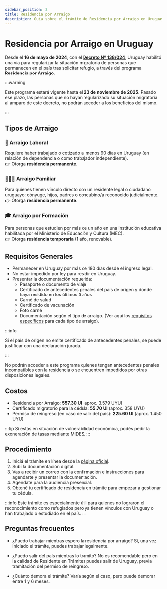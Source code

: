 ```yaml
---
sidebar_position: 2
title: Residencia por Arraigo
description: Guía sobre el trámite de Residencia por Arraigo en Uruguay para solicitantes de refugio y otras personas en situación irregular.
---
```


# Residencia por Arraigo en Uruguay

Desde el **16 de mayo de 2024**, con el [**Decreto Nº 138/024**](https://www.impo.com.uy/bases/decretos/138-2024), Uruguay habilitó una vía para regularizar la situación migratoria de personas que permanecen en el país tras solicitar refugio, a través del programa **Residencia por Arraigo**.

:::warning

Este programa estará vigente hasta el **23 de noviembre de 2025**. Pasado ese plazo, las personas que no hayan regularizado su situación migratoria al amparo de este decreto, no podrán acceder a los beneficios del mismo. 

:::

## Tipos de Arraigo

### 🧾 Arraigo Laboral

Requiere haber trabajado o cotizado al menos 90 días en Uruguay (en relación de dependencia o como trabajador independiente).  
👉 Otorga **residencia permanente**.

### 👨‍👩‍👧 Arraigo Familiar

Para quienes tienen vínculo directo con un residente legal o ciudadano uruguayo: cónyuge, hijos, padres o concubino/a reconocido judicialmente.  
👉 Otorga **residencia permanente**.

### 🎓 Arraigo por Formación

Para personas que estudien por más de un año en una institución educativa habilitada por el Ministerio de Educación y Cultura (MEC).  
👉 Otorga **residencia temporaria** (1 año, renovable).

## Requisitos Generales

- Permanecer en Uruguay por más de 180 días desde el ingreso legal.
- No estar impedido por ley para residir en Uruguay.
- Presentar la documentación requerida:
  - Pasaporte o documento de viaje
  - Certificado de antecedentes penales del país de origen y donde haya residido en los últimos 5 años
  - Carné de salud
  - Certificado de vacunación
  - Foto carné
  - Documentación según el tipo de arraigo. (Ver aquí los [requisitos específicos](https://www.gub.uy/tramites/residencia-arraigo#documentacion-requerida) para cada tipo de arraigo).

:::info

Si el país de origen no emite certificado de antecedentes penales, se puede justificar con una declaración jurada.

:::

No podrán acceder a este programa quienes tengan antecedentes penales incompatibles con la residencia o se encuentren impedidos por otras disposiciones legales.

## Costos

- Residencia por Arraigo: **557.30 UI** (aprox. 3.579 UYU)
- Certificado migratorio para la cédula: **55.70 UI** (aprox. 358 UYU)
- Permiso de reingreso (en caso de salir del país): **225.60 UI** (aprox. 1.450 UYU)

:::tip
Si estás en situación de vulnerabilidad económica, podés pedir la exoneración de tasas mediante MIDES.
:::

## Procedimiento

1. Iniciá el trámite en línea desde la [página oficial](https://www.gub.uy/tramites/residencia-arraigo).
2. Subí la documentación digital.
3. Vas a recibir un correo con la confirmación e instrucciones para agendarte y presentar la documentación.
4. Agendate para la audiencia presencial.
5. Obtené tu certificado de residencia en trámite para empezar a gestionar tu cédula.

:::info
Este trámite es especialmente útil para quienes no lograron el reconocimiento como refugiados pero ya tienen vínculos con Uruguay o han trabajado o estudiado en el país.
:::


## Preguntas frecuentes

- ¿Puedo trabajar mientras espero la residencia por arraigo?
  Sí, una vez iniciado el trámite, puedes trabajar legalmente.

- ¿Puedo salir del país mientras lo tramito?
  No es recomendable pero en la calidad de Residente en Trámites puedes salir de Uruguay, previa tramitación del permiso de reingreso.

- ¿Cuánto demora el trámite?
  Varía según el caso, pero puede demorar entre 1 y 6 meses.